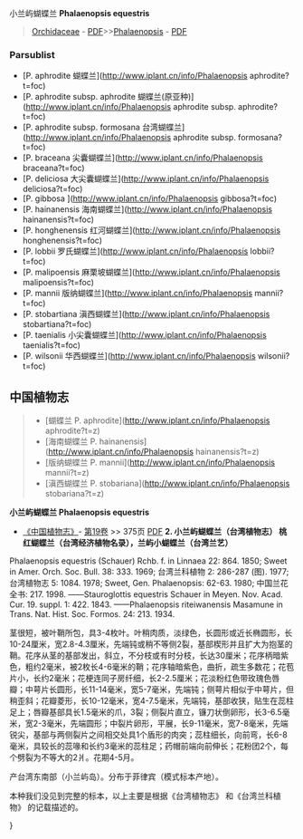 小兰屿蝴蝶兰 **Phalaenopsis equestris**

> [Orchidaceae](http://www.iplant.cn/info/Orchidaceae?t=foc) - [PDF](http://www.iplant.cn/foc/pdf/Orchidaceae.pdf)>>[Phalaenopsis](http://www.iplant.cn/info/Phalaenopsis?t=foc) - [PDF](http://www.iplant.cn/foc/pdf/Phalaenopsis.pdf)



### Parsublist

* [P.  aphrodite  蝴蝶兰](http://www.iplant.cn/info/Phalaenopsis aphrodite?t=foc)
* [P.  aphrodite subsp. aphrodite  蝴蝶兰(原亚种)](http://www.iplant.cn/info/Phalaenopsis aphrodite subsp. aphrodite?t=foc)
* [P.  aphrodite subsp. formosana  台湾蝴蝶兰](http://www.iplant.cn/info/Phalaenopsis aphrodite subsp. formosana?t=foc)
* [P.  braceana  尖囊蝴蝶兰](http://www.iplant.cn/info/Phalaenopsis braceana?t=foc)
* [P.  deliciosa  大尖囊蝴蝶兰](http://www.iplant.cn/info/Phalaenopsis deliciosa?t=foc)
* [P.  gibbosa  ](http://www.iplant.cn/info/Phalaenopsis gibbosa?t=foc)
* [P.  hainanensis  海南蝴蝶兰](http://www.iplant.cn/info/Phalaenopsis hainanensis?t=foc)
* [P.  honghenensis  红河蝴蝶兰](http://www.iplant.cn/info/Phalaenopsis honghenensis?t=foc)
* [P.  lobbii  罗氏蝴蝶兰](http://www.iplant.cn/info/Phalaenopsis lobbii?t=foc)
* [P.  malipoensis  麻栗坡蝴蝶兰](http://www.iplant.cn/info/Phalaenopsis malipoensis?t=foc)
* [P.  mannii  版纳蝴蝶兰](http://www.iplant.cn/info/Phalaenopsis mannii?t=foc)
* [P.  stobartiana  滇西蝴蝶兰](http://www.iplant.cn/info/Phalaenopsis stobartiana?t=foc)
* [P.  taenialis  小尖囊蝴蝶兰](http://www.iplant.cn/info/Phalaenopsis taenialis?t=foc)
* [P.  wilsonii  华西蝴蝶兰](http://www.iplant.cn/info/Phalaenopsis wilsonii?t=foc)


## 中国植物志

> * [蝴蝶兰  P.  aphrodite](http://www.iplant.cn/info/Phalaenopsis aphrodite?t=z)
> * [海南蝴蝶兰  P.  hainanensis](http://www.iplant.cn/info/Phalaenopsis hainanensis?t=z)
> * [版纳蝴蝶兰  P.  mannii](http://www.iplant.cn/info/Phalaenopsis mannii?t=z)
> * [滇西蝴蝶兰  P.  stobariana](http://www.iplant.cn/info/Phalaenopsis stobariana?t=z)


**小兰屿蝴蝶兰 Phalaenopsis equestris**

* [《中国植物志》](http://www.iplant.cn/frps)- [第19卷](http://www.iplant.cn/frps/vol/19) >> 375页 [PDF](http://www.iplant.cn/frps/pdf/19/375.pdf)
**2. 小兰屿蝴蝶兰（台湾植物志） 桃红蝴蝶兰（台湾经济植物名录），兰屿小蝴蝶兰（台湾兰艺）**

Phalaenopsis equestris (Schauer) Rchb. f. in Linnaea 22: 864. 1850; Sweet in Amer. Orch. Soc. Bull. 38: 333. 1969; 台湾兰科植物 2: 286-287 (图). 1977; 台湾植物志 5: 1084. 1978; Sweet, Gen. Phalaenopsis: 62-63. 1980; 中国兰花全书: 217. 1998. ——Stauroglottis equestris Schauer in Meyen. Nov. Acad. Cur. 19. suppl. 1: 422. 1843. ——Phalaenopsis riteiwanensis Masamune in Trans. Nat. Hist. Soc. Formos. 24: 213. 1934.

茎很短，被叶鞘所包，具3-4枚叶。叶稍肉质，淡绿色，长圆形或近长椭圆形，长10-24厘米，宽2.8-4.3厘米，先端钝或稍不等侧2裂，基部楔形并且扩大为抱茎的鞘。花序从茎的基部发出，斜立，不分枝或有时分枝，长达30厘米；花序柄暗紫色，粗约2毫米，被2枚长4-6毫米的鞘；花序轴暗紫色，曲折，疏生多数花；花苞片小，长约2毫米；花梗连同子房纤细，长2-2.5厘米；花淡粉红色带玫瑰色唇瓣；中萼片长圆形，长11-14毫米，宽5-7毫米，先端钝；侧萼片相似于中萼片，但稍歪斜；花瓣菱形，长10-12毫米，宽4-7.5毫米，先端钝，基部收狭，贴生在蕊柱足上；唇瓣基部具长1.5毫米的爪，3裂；侧裂片直立，镰刀状倒卵形，长3-6.5毫米，宽2-3毫米，先端圆形；中裂片卵形，平展，长9-11毫米，宽7-8毫米，先端锐尖，基部与两侧裂片之间相交处具1个盾形的肉突；蕊柱细长，向前弯，长6-8毫米，具较长的蕊喙和长约3毫米的蕊柱足；药帽前端向前伸长；花粉团2个，每个劈裂为不等大的2爿。花期4-5月。

产台湾东南部（小兰屿岛）。分布于菲律宾（模式标本产地）。

本种我们没见到完整的标本，以上主要是根据《台湾植物志》 和《台湾兰科植物》 的记载描述的。



}